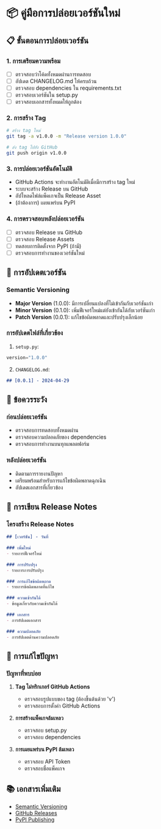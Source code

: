 # 📦 คู่มือการปล่อยเวอร์ชันใหม่

## 📋 ขั้นตอนการปล่อยเวอร์ชัน

### 1. การเตรียมความพร้อม
- [ ] ตรวจสอบว่าโค้ดทั้งหมดผ่านการทดสอบ
- [ ] อัปเดต CHANGELOG.md ให้ครบถ้วน
- [ ] ตรวจสอบ dependencies ใน requirements.txt
- [ ] ตรวจสอบเวอร์ชันใน setup.py
- [ ] ตรวจสอบเอกสารทั้งหมดให้ถูกต้อง

### 2. การสร้าง Tag
```bash
# สร้าง tag ใหม่
git tag -a v1.0.0 -m "Release version 1.0.0"

# ส่ง tag ไปยัง GitHub
git push origin v1.0.0
```

### 3. การปล่อยเวอร์ชันอัตโนมัติ
- GitHub Actions จะทำงานอัตโนมัติเมื่อมีการสร้าง tag ใหม่
- ระบบจะสร้าง Release บน GitHub
- อัปโหลดไฟล์แพ็คเกจเป็น Release Asset
- (ถ้าต้องการ) เผยแพร่บน PyPI

### 4. การตรวจสอบหลังปล่อยเวอร์ชัน
- [ ] ตรวจสอบ Release บน GitHub
- [ ] ตรวจสอบ Release Assets
- [ ] ทดสอบการติดตั้งจาก PyPI (ถ้ามี)
- [ ] ตรวจสอบการทำงานของเวอร์ชันใหม่

## 🔄 การอัปเดตเวอร์ชัน

### Semantic Versioning
- **Major Version** (1.0.0): มีการเปลี่ยนแปลงที่ไม่เข้ากันกับเวอร์ชันเก่า
- **Minor Version** (0.1.0): เพิ่มฟีเจอร์ใหม่แต่ยังเข้ากันได้กับเวอร์ชันเก่า
- **Patch Version** (0.0.1): แก้ไขข้อผิดพลาดและปรับปรุงเล็กน้อย

### การอัปเดตไฟล์ที่เกี่ยวข้อง
1. `setup.py`:
```python
version="1.0.0"
```

2. `CHANGELOG.md`:
```markdown
## [0.0.1] - 2024-04-29
```

## 🚨 ข้อควรระวัง

### ก่อนปล่อยเวอร์ชัน
- ตรวจสอบการทดสอบทั้งหมดผ่าน
- ตรวจสอบความปลอดภัยของ dependencies
- ตรวจสอบการทำงานบนทุกแพลตฟอร์ม

### หลังปล่อยเวอร์ชัน
- ติดตามการรายงานปัญหา
- เตรียมพร้อมสำหรับการแก้ไขข้อผิดพลาดฉุกเฉิน
- อัปเดตเอกสารที่เกี่ยวข้อง

## 📝 การเขียน Release Notes

### โครงสร้าง Release Notes
```markdown
## [เวอร์ชัน] - วันที่

### เพิ่มใหม่
- รายการฟีเจอร์ใหม่

### การปรับปรุง
- รายการการปรับปรุง

### การแก้ไขข้อผิดพลาด
- รายการข้อผิดพลาดที่แก้ไข

### ความเข้ากันได้
- ข้อมูลเกี่ยวกับความเข้ากันได้

### เอกสาร
- การอัปเดตเอกสาร

### ความปลอดภัย
- การอัปเดตด้านความปลอดภัย
```

## 🔧 การแก้ไขปัญหา

### ปัญหาที่พบบ่อย
1. **Tag ไม่ทริกเกอร์ GitHub Actions**
   - ตรวจสอบรูปแบบของ tag (ต้องขึ้นต้นด้วย 'v')
   - ตรวจสอบการตั้งค่า GitHub Actions

2. **การสร้างแพ็คเกจล้มเหลว**
   - ตรวจสอบ setup.py
   - ตรวจสอบ dependencies

3. **การเผยแพร่บน PyPI ล้มเหลว**
   - ตรวจสอบ API Token
   - ตรวจสอบชื่อแพ็คเกจ

## 📚 เอกสารเพิ่มเติม
- [Semantic Versioning](https://semver.org/)
- [GitHub Releases](https://docs.github.com/en/repositories/releasing-projects-on-github)
- [PyPI Publishing](https://packaging.python.org/tutorials/publishing-packages/)
